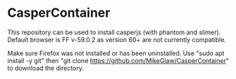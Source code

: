 # CasperContainer
This repository can be used to install casperjs (with phantom and slimer). Default browser is FF v-59.0.2 as version 60+ are not currently compatible.

Make sure Firefox was not installed or has been uninstalled.
Use "sudo apt install -y git" then "git clone https://github.com/MikeGlaw/CasperContainer" to download the directory.
